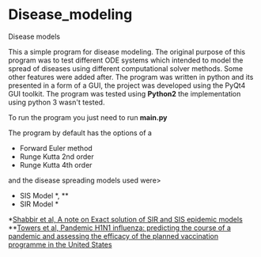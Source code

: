 # Disease_modeling
Disease models

This a simple program for disease modeling. The original purpose of this program was to test different ODE systems which intended to model the spread of diseases using different computational solver methods. Some other features were added after. The program was written in python and its presented in a form of a GUI, the project was developed using the PyQt4 GUI toolkit. The program was tested using **Python2** the implementation using python 3 wasn't tested.  

To run the program you just need to run **main.py**

The program by default has the options of a 
+ Forward Euler method
+ Runge Kutta 2nd order 
+ Runge Kutta 4th order

and the disease spreading models used were>

+ SIS Model *, **
+ SIR Model *  

*[Shabbir et al, A note on Exact solution of SIR and SIS epidemic models](https://arxiv.org/pdf/1012.5035.pdf)
**[Towers et al, Pandemic H1N1 influenza: predicting the course of a pandemic and assessing the efficacy of the planned vaccination programme in the United States ](https://www.eurosurveillance.org/content/10.2807/ese.14.41.19358-en)

